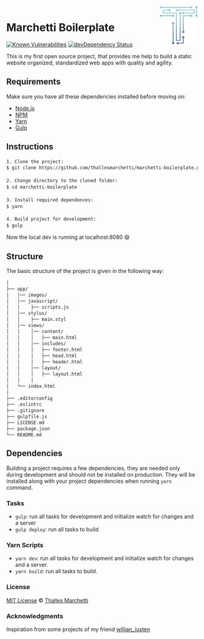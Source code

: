 <img src="src/images/logo.png" align="right" width="100px" height="100px" />

# Marchetti Boilerplate

[![Known Vulnerabilities](https://snyk.io/test/github/thallesmarchetti/marchetti-boilerplate/badge.svg)](https://snyk.io/test/github/thallesmarchetti/marchetti-boilerplate)
[![devDependency Status](https://david-dm.org/thallesmarchetti/marchetti-boilerplate/dev-status.svg)](https://david-dm.org/thallesmarchetti/marchetti-boilerplate#info=devDependencies)

This is my first open source project, that provides me help to build a static website organized, standardized web apps with quality and agility.

## Requirements

Make sure you have all these dependencies installed before moving on:

- [Node.js](https://nodejs.org/en/)
- [NPM](https://www.npmjs.com/)
- [Yarn](https://yarnpkg.com/en/)
- [Gulp](https://gulpjs.com/)

## Instructions

```bash
1. Clone the project:
$ git clone https://github.com/thallesmarchetti/marchetti-boilerplate.git

2. Change directory to the cloned folder:
$ cd marchetti-boilerplate

3. Install required dependences:
$ yarn

4. Build project for development:
$ gulp
```

Now the local dev is running at localhost:8080 :smile:

## Structure

The basic structure of the project is given in the following way:

```
│
├── app/
│   │── images/
│   │── javascript/
│   │    ├── scripts.js
│   │── stylus/
│   │    ├── main.styl
│   │── views/
│   │    │── content/
│   │    │   ├── main.html
│   │    │── includes/
│   │    │   ├── footer.html
│   │    │   ├── head.html
│   │    │   ├── header.html
│   │    │── layout/
│   │    │   ├── layout.html
│   │    │
│   └── index.html
│
├── .editorconfig
├── .eslintrc
├── .gitignore
├── gulpfile.js
├── LICENSE.md
├── package.json
└── README.md
```

## Dependencies

Building a project requires a few dependencies, they are needed only during development and should not be installed on production. They will be installed along with your project dependencies when running  `yarn` command.

### Tasks

- `gulp`: run all tasks for development and initialize watch for changes and a server
- `gulp deploy`: run all tasks to build

### Yarn Scripts

- `yarn dev`: run all tasks for development and initialize watch for changes and a server.
- `yarn build`: run all tasks to build.

### License

[MIT License](LICENSE.md) © [Thalles Marchetti](https://github.com/thallesmarchetti)

### Acknowledgments

Inspiration from some projects of my friend [willian_justen](https://github.com/willianjusten)
